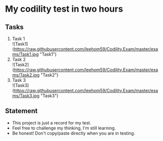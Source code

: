 # My codility test in two hours

## Tasks
1. Task 1  
![Task1] (https://raw.githubusercontent.com/leehom59/Codility.Exam/master/exams/Task1.jpg "Task1")  
2. Task 2  
![Task2] (https://raw.githubusercontent.com/leehom59/Codility.Exam/master/exams/Task2.jpg "Task2")  
3. Task 3  
![Task3] (https://raw.githubusercontent.com/leehom59/Codility.Exam/master/exams/Task3.jpg "Task3")  


## Statement
* This project is just a record for my test.
* Feel free to challenge my thinking, I'm still learning.
* Be honest! Don't copy/paste directly when you are in testing.
